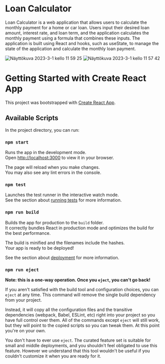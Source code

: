 # Loan Calculator 

Loan Calculator is a web application that allows users to calculate the monthly payment for a home or car loan. Users input their desired loan amount, interest rate, and loan term, and the application calculates the monthly payment using a formula that combines these inputs. The application is built using React and hooks, such as useState, to manage the state of the application and calculate the monthly loan payment.

![Näyttökuva 2023-3-1 kello 11 59 25](https://user-images.githubusercontent.com/91623412/222106535-801ac91f-91fc-41f2-bed8-275a6320ff53.png)
![Näyttökuva 2023-3-1 kello 11 57 42](https://user-images.githubusercontent.com/91623412/222106529-f451c05c-e589-4c02-8bf4-89b02603db78.png)



# Getting Started with Create React App

This project was bootstrapped with [Create React App](https://github.com/facebook/create-react-app).

## Available Scripts

In the project directory, you can run:

### `npm start`

Runs the app in the development mode.\
Open [http://localhost:3000](http://localhost:3000) to view it in your browser.

The page will reload when you make changes.\
You may also see any lint errors in the console.

### `npm test`

Launches the test runner in the interactive watch mode.\
See the section about [running tests](https://facebook.github.io/create-react-app/docs/running-tests) for more information.

### `npm run build`

Builds the app for production to the `build` folder.\
It correctly bundles React in production mode and optimizes the build for the best performance.

The build is minified and the filenames include the hashes.\
Your app is ready to be deployed!

See the section about [deployment](https://facebook.github.io/create-react-app/docs/deployment) for more information.

### `npm run eject`

**Note: this is a one-way operation. Once you `eject`, you can't go back!**

If you aren't satisfied with the build tool and configuration choices, you can `eject` at any time. This command will remove the single build dependency from your project.

Instead, it will copy all the configuration files and the transitive dependencies (webpack, Babel, ESLint, etc) right into your project so you have full control over them. All of the commands except `eject` will still work, but they will point to the copied scripts so you can tweak them. At this point you're on your own.

You don't have to ever use `eject`. The curated feature set is suitable for small and middle deployments, and you shouldn't feel obligated to use this feature. However we understand that this tool wouldn't be useful if you couldn't customize it when you are ready for it.

